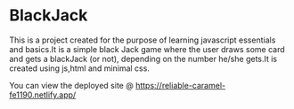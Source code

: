 # BlackJack
This is a project created for the purpose of learning javascript essentials and basics.It is a simple black Jack game where the user draws some card and gets a blackJack (or not),
depending on the number he/she gets.It is created using js,html and minimal css.

You can view the deployed site @ https://reliable-caramel-fe1190.netlify.app/
